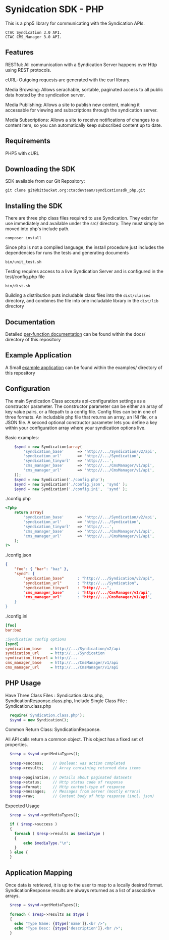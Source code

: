 Synidcation SDK - PHP
==============

This is a php5 library for communicating with the Syndication APIs.
	
    CTAC Syndication 3.0 API. 
    CTAC CMS_Manager 3.0 API. 

Features
--------------

RESTful: All communication with a Syndication Server happens over Http using REST protocols.
	
cURL: Outgoing requests are generated with the curl library.

Media Browsing: Allows serachable, sortable, paginated access to all public data hosted by the syndication server.
 
Media Publishing: Allows a site to publish new content, making it accessable for viewing and subscriptions through the syndication server.

Media Subscriptions: Allows a site to receive notifications of changes to a content item, so you can automatically keep subscribed content up to date.

Requirements
--------------
PHP5 with cURL

Downloading the SDK
--------------

SDK available from our Git Repository:

	git clone git@bitbucket.org:ctacdevteam/syndicationsdk_php.git

Installing the SDK
--------------

There are three php class files required to use Syndication. They exist for use immediately and available under the src/ directory. They must simply be moved into php's include path.

```composer install``` 

Since php is not a compiled language, the install procedure just includes the dependencies for runs the tests and generating documents

```bin/unit_test.sh```

Testing requires access to a live Syndication Server and is configured in the test/config.php file

```bin/dist.sh```

Building a distribution puts includable class files into the ```dist/classes``` directory, and combines the file into one includable library in the ```dist/lib``` directory 

Documentation
--------------
Detailed [per-function documentation](https://bitbucket.org/ctacdevteam/syndicationsdk_php/docs/) can be found within the docs/ directory of this repository

Example Application
--------------
A Small [example application](https://bitbucket.org/ctacdevteam/syndicationsdk_php/examples/) can be found within the examples/ directory of this repository

Configuration
--------------

The main Syndication Class accepts api-configuration settings as a constructor parameter. The constructor parameter can be either an array of key value pairs, or a filepath to a config file. Config files can be in one of three formats. An includable php file that returns an array, an INI file, or a JSON file. A second optional constructor parameter lets you define a key within your configuration array where your syndication options live.

Basic examples:

```php
	$synd = new Syndication(array( 
		'syndication_base' 		=> 'http://.../Syndication/v2/api',
		'syndication_url' 		=> 'http://.../Syndication', 
		'syndication_tinyurl'	=> 'http://...', 
		'cms_manager_base' 		=> 'http://.../CmsManager/v1/api',
		'cms_manager_url'		=> 'http://.../CmsManager/v1/api',
	));
	$synd = new Syndication('./config.php');
	$synd = new Syndication('./config.json', 'synd' );
	$synd = new Syndication('./config.ini',  'synd' );
```

./config.php

```php
<?php 
	return array( 
		'syndication_base' 		=> 'http://.../Syndication/v2/api',
		'syndication_url' 		=> 'http://.../Syndication', 
		'syndication_tinyurl'	=> 'http://...', 
		'cms_manager_base' 		=> 'http://.../CmsManager/v1/api',
		'cms_manager_url'		=> 'http://.../CmsManager/v1/api',
	);
?>
```

./config.json

```json
{
	"foo": { "bar": "baz" }, 
	"synd":	{
		"syndication_base"		: "http://.../Syndication/v2/api",
		"syndication_url"		: "http://.../Syndication", 
		"syndication_tinyurl	: "http://...", 
		"cms_manager_base"		: "http://.../CmsManager/v1/api",
		"cms_manager_url"		: "http://.../CmsManager/v1/api",
	}
}
```

./config.ini

```ini
[foo]
bar:baz

;Syndication config options
[synd]
syndication_base	= http://.../Syndication/v2/api
syndication_url		= http://.../Syndication 
syndication_tinyurl	= http://... 
cms_manager_base	= http://.../CmsManager/v1/api
cms_manager_url		= http://.../CmsManager/v1/api
```

PHP Usage
--------------

Have Three Class Files : Syndication.class.php, SyndicationResponse.class.php,
Include Single Class File : Syndication.class.php

```php
  require('Syndication.class.php');
  $synd = new Syndication();
```

Common Return Class: SyndicationResponse.

All API calls return a common object. This object has a fixed set of properties. 

```php
  $resp = $synd->getMediaTypes();
    
  $resp->success;    // Boolean: was action completed
  $resp->results;    // Array containing returned data items
  
  $resp->pagination; // Details about paginated datasets
  $resp->status;     // Http status code of response
  $resp->format;     // Http content-type of response
  $resp->messages;   // Messages from server (mostly errors)
  $resp->raw;        // Content body of http response (incl. json)
```
Expected Usage

```php  
  $resp = $synd->getMediaTypes();

  if ( $resp->success )
  {
  	foreach ( $resp->results as $mediaType )
  	{
		echo $mediaType."\n";
  	} 
  } else {
  }
```

Application Mapping
--------------

Once data is retrieved, it is up to the user to map to a locally desired format.
SyndicationResponse results are always returned as a list of associative arrays.

```php
  $resp = $synd->getMediaTypes();
    
  foreach ( $resp->results as $type )
  {
  	echo "Type Name: {$type['name']}.<br />";
  	echo "Type Desc: {$type['description']}.<br />";  }
```
